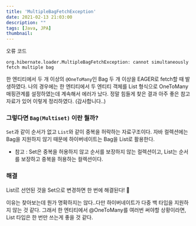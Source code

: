 ```yaml
---
title: 'MultipleBagFetchException'
date: 2021-02-13 21:03:00
description: ""
tags: [Java, JPA]
thumbnail: 
---  
```


오류 코드
```
org.hibernate.loader.MultipleBagFetchException: cannot simultaneously fetch multiple bag
```
한 엔티티에서 두 개 이상의 `@OneToMany`인 Bag 두 개 이상을 EAGER로 fetch할 때 발생하였다. 나의 경우에는 한 엔티티에서 두 엔티티 객체를 List 형식으로 OneToMany 매핑관계를 설정하였는데 계속해서 에러가 났다. 정말 힘들게 찾은 결과 아주 좋은 참고 자료가 있어 이렇게 정리하였다. (감사합니다..)

### 그렇다면 `Bag(Multiset)` 이란 뭘까? 
`Set`과 같이 순서가 없고 `List`와 같이 중복을 허락하는 자료구조이다. 자바 컬렉션에는 Bag을 지원하지 않기 때문에 하이버네이트는 Bag을 List로 활용한다.
- 참고 : Set은 중복을 허용하지 않고 순서를 보장하지 않는 컬렉션이고, List는 순서를 보장하고 중복을 허용하는 컬렉션이다.

### 해결
List르 선언된 것을 Set으로 변경하면 한 번에 해결된다! 🥺

이유는 찾아보는데 뭔가 명확하지는 않다..다만 하이버네이트가 다중 백 타입을 지원하지 않는 것 같다. 그래서 한 엔티티에서 @OneToMany를 여러번 써야할 상황이라면, List 타입은 한 번만 쓰는게 좋을 것 같다. 